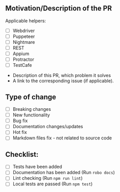 ## Motivation/Description of the PR

Applicable helpers:

- [ ] Webdriver
- [ ] Puppeteer
- [ ] Nightmare
- [ ] REST
- [ ] Appium
- [ ] Protractor
- [ ] TestCafe

- Description of this PR, which problem it solves
- A link to the corresponding issue (if applicable).

## Type of change

- [ ] Breaking changes
- [ ] New functionality
- [ ] Bug fix
- [ ] Documentation changes/updates
- [ ] Hot fix
- [ ] Markdown files fix - not related to source code

## Checklist:

<!--- Go over all the following points, and put an `x` in all the boxes that apply. -->
<!--- If you're unsure about any of these, don't hesitate to ask. We're here to help! -->
- [ ] Tests have been added
- [ ] Documentation has been added (Run `robo docs`)
- [ ] Lint checking (Run `npm run lint`)
- [ ] Local tests are passed (Run `npm test`)
